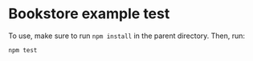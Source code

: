 # Bookstore example test

To use, make sure to run `npm install` in the parent directory. Then, run:

    npm test

